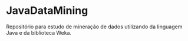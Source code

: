 # JavaDataMining
Repositório para estudo de mineração de dados utilizando da linguagem Java e da biblioteca Weka.
